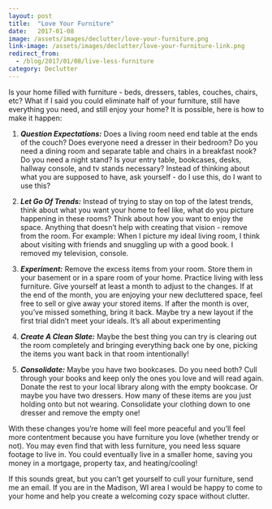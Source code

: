 ```yaml
---
layout: post
title:  "Love Your Furniture"
date:   2017-01-08
image: /assets/images/declutter/love-your-furniture.png
link-image: /assets/images/declutter/love-your-furniture-link.png
redirect_from:
  - /blog/2017/01/08/live-less-furniture
category: Declutter
---
```


Is your home filled with furniture - beds, dressers, tables, couches, chairs, etc? What if I said you could eliminate half of your furniture, still have everything you need, and still enjoy your home? It is possible, here is how to make it happen:

1. ___Question Expectations:___ Does a living room need end table at the ends of the couch? Does everyone need a dresser in their bedroom? Do you need a dining room and separate table and chairs in a breakfast nook? Do you need a night stand? Is your entry table, bookcases, desks, hallway console, and tv stands necessary? Instead of thinking about what you are supposed to have, ask yourself - do I use this, do I want to use this?

2. ___Let Go Of Trends:___ Instead of trying to stay on top of the latest trends, think about what you want your home to feel like, what do you picture happening in these rooms? Think about how you want to enjoy the space. Anything that doesn’t help with creating that vision - remove from the room. For example: When I picture my ideal living room, I think about visiting with friends and snuggling up with a good book. I removed my television, console.

3. ___Experiment:___  Remove the excess items from your room. Store them in your basement or in a spare room of your home. Practice living with less furniture. Give yourself at least a month to adjust to the changes. If at the end of the month, you are enjoying your new decluttered space, feel free to sell or give away your stored items. If after the month is over, you’ve missed something, bring it back. Maybe try a new layout if the first trial didn’t meet your ideals. It’s all about experimenting

4. ___Create A Clean Slate:___ Maybe the best thing you can try is clearing out the room completely and bringing everything back one by one, picking the items you want back in that room intentionally!

5. ___Consolidate:___ Maybe you have two bookcases. Do you need both? Cull through your books and keep only the ones you love and will read again. Donate the rest to your local library along with the empty bookcase. Or maybe you have two dressers. How many of these items are you just holding onto but not wearing. Consolidate your clothing down to one dresser and remove the empty one!

With these changes you’re home will feel more peaceful and you’ll feel more contentment because you have furniture you love (whether trendy or not). You may even find that with less furniture, you need less square footage to live in. You could eventually live in a smaller home, saving you money in a mortgage, property tax, and heating/cooling!

<p class="call-to-action">If this sounds great, but you can’t get yourself to cull your furniture, send me an email. If you are in the Madison, WI area I would be happy to come to your home and help you create a welcoming cozy space without clutter.</p>
